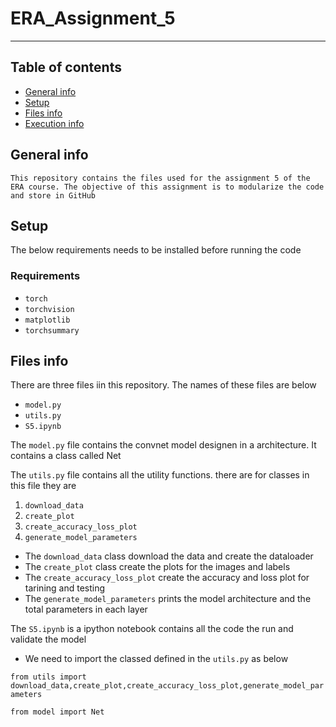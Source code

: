 # ERA_Assignment_5
---

## Table of contents
* [General info](#general-info)
* [Setup](#setup)
* [Files info](#files-ino)
* [Execution info](#execution-info)

## General info
`This repository contains the files used for the assignment 5 of the ERA course. The objective of this assignment is to modularize the code and store in GitHub`

## Setup
The below requirements needs to be installed before running the code
### Requirements
* `torch`
* `torchvision`
* `matplotlib`
* `torchsummary`

## Files info
There are three files iin this repository. The names of these files are below
* `model.py`
* `utils.py`
* `S5.ipynb`

The `model.py` file contains the convnet model designen in a architecture. It contains a class called Net

The `utils.py` file contains all the utility functions. there are for classes in this file they are 

 1. `download_data`
 2. `create_plot`
 3. `create_accuracy_loss_plot`
 4. `generate_model_parameters`
 
 * The `download_data` class download the data and create the dataloader
 * The  `create_plot` class create the plots for the images and labels
 * The `create_accuracy_loss_plot` create the accuracy and loss plot for tarining and testing
 * The `generate_model_parameters` prints the model architecture and the total parameters in each layer

The `S5.ipynb` is a ipython notebook contains all the code the run and validate the model

 * We need to import the classed defined in the `utils.py` as below
 
 `from utils import download_data,create_plot,create_accuracy_loss_plot,generate_model_parameters`
 
 `from model import Net`









